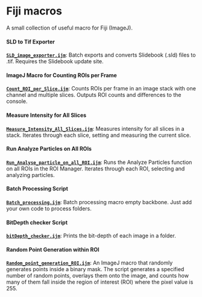 # Fiji macros
A small collection of useful macro for Fiji (ImageJ).

#### SLD to Tif Exporter
**[`SLD_image_exporter.ijm`](SLD_image_exporter.ijm)**: Batch exports and converts Slidebook (.sld) files to .tif. Requires the Slidebook update site.

#### ImageJ Macro for Counting ROIs per Frame
**[`Count_ROI_per_Slice.ijm`](Count_ROI_per_Slice.ijm)**: Counts ROIs per frame in an image stack with one channel and multiple slices. Outputs ROI counts and differences to the console.

#### Measure Intensity for All Slices
**[`Measure_Intensity_All_Slices.ijm`](Measure_Intensity_All_Slices.ijm)**: Measures intensity for all slices in a stack. Iterates through each slice, setting and measuring the current slice.

#### Run Analyze Particles on All ROIs
**[`Run_Analyse_particle_on_all_ROI.ijm`](Run_Analyse_particle_on_all_ROI.ijm)**: Runs the Analyze Particles function on all ROIs in the ROI Manager. Iterates through each ROI, selecting and analyzing particles.

#### Batch Processing Script
**[`Batch_processing.ijm`](Batch_processing.ijm)**: Batch processing macro empty backbone. Just add your own code to process folders.

#### BitDepth checker Script
**[`bitDepth_checker.ijm`](bitDepth_checker.ijm)**: Prints the bit-depth of each image in a folder.

#### Random Point Generation within ROI
**[`Random_point_generation_ROI.ijm`](Random_point_generation_ROI.ijm)**: An ImageJ macro that randomly generates points inside a binary mask. The script generates a specified number of random points, overlays them onto the image, and counts how many of them fall inside the region of interest (ROI) where the pixel value is 255. 
